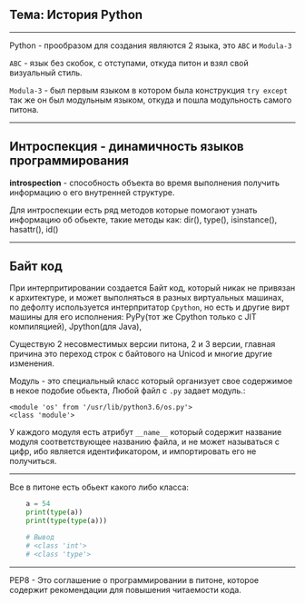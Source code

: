 Тема: История Python
---
---

Python - прообразом для создания являются 2 языка, это `ABC` 
и `Modula-3`

`ABC` - язык без скобок, с отступами, откуда питон и взял свой 
визуальный стиль. 

`Modula-3` - был первым языком в котором была конструкция 
`try except` так же он был модульным языком, откуда и пошла 
модульность самого питона.

---

Интроспекция - динамичность языков программирования
---

**introspection** - способность объекта во время выполнения получить информацию
о его внутренней структуре.

Для интроспекции есть ряд методов которые помогают узнать информацию об обьекте, 
такие методы как: dir(), type(), isinstance(), hasattr(), id()

---

Байт код
---

При интерпритировании создается Байт код, который никак не привязан к
архитектуре, и может выполняться в разных виртуальных машинах, по дефолту 
используется интерпритатор `Cpython`, но есть и другие вирт машины для 
его исполнения: PyPy(тот же Cpython только с JIT компиляцией), Jpython(для Java),

Существую 2 несовместимых версии питона, 2 и 3 версии, главная причина это
переход строк с байтового на Unicod и многие другие изменения.

Модуль - это специальный класс который организует свое содержимое в некое 
подобие обьекта, Любой файл с `.py` задает модуль.:

    <module 'os' from '/usr/lib/python3.6/os.py'>
    <class 'module'>

У каждого модуля есть атрибут `__name__` который содержит название модуля 
соответствующее названию файла, и не может называться с цифр, ибо является 
идентификатором, и импортировать его не получиться.

---

Все в питоне есть обьект какого либо класса:
```python
    a = 54
    print(type(a))
    print(type(type(a)))

    # Вывод
    # <class 'int'>
    # <class 'type'>
```

--- 

РЕР8 - Это соглашение о программировании в питоне, которое содержит
рекомендации для повышения читаемости кода.